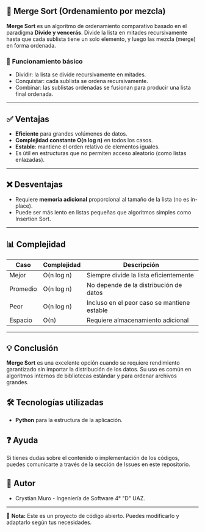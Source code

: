 ## 🔄 **Merge Sort (Ordenamiento por mezcla)**

**Merge Sort** es un algoritmo de ordenamiento comparativo basado en el paradigma **Divide y vencerás**. Divide la lista en mitades recursivamente hasta que cada sublista tiene un solo elemento, y luego las mezcla (merge) en forma ordenada.



### 🧠 **Funcionamiento básico**

* Dividir: la lista se divide recursivamente en mitades.
* Conquistar: cada sublista se ordena recursivamente.
* Combinar: las sublistas ordenadas se fusionan para producir una lista final ordenada.

---

## ✅ **Ventajas**

- **Eficiente** para grandes volúmenes de datos.
- **Complejidad constante O(n log n)** en todos los casos.
- **Estable**: mantiene el orden relativo de elementos iguales.
- Es útil en estructuras que no permiten acceso aleatorio (como listas enlazadas).

---

## ❌ **Desventajas**
- Requiere **memoria adicional** proporcional al tamaño de la lista (no es in-place).
- Puede ser más lento en listas pequeñas que algoritmos simples como Insertion Sort.

---

## 📊 **Complejidad**

| Caso       | Complejidad     | Descripción                                |
|------------|------------------|--------------------------------------------|
| Mejor      | O(n log n)       | Siempre divide la lista eficientemente     |
| Promedio   | O(n log n)       | No depende de la distribución de datos     |
| Peor       | O(n log n)       | Incluso en el peor caso se mantiene estable|
| Espacio    | O(n)             | Requiere almacenamiento adicional          |

---

## 💡 **Conclusión**

**Merge Sort** es una excelente opción cuando se requiere rendimiento garantizado sin importar la distribución de los datos. Su uso es común en algoritmos internos de bibliotecas estándar y para ordenar archivos grandes.


## 🛠️ Tecnologías utilizadas

- **Python** para la estructura de la aplicación.

## ❓ Ayuda

Si tienes dudas sobre el contenido o implementación de los códigos, puedes comunicarte a través de la sección de Issues en este repositorio.

## 👥 Autor

- Crystian Muro - Ingeniería de Software 4° "D" UAZ.

---

📌 **Nota:** Este es un proyecto de código abierto. Puedes modificarlo y adaptarlo según tus necesidades.
